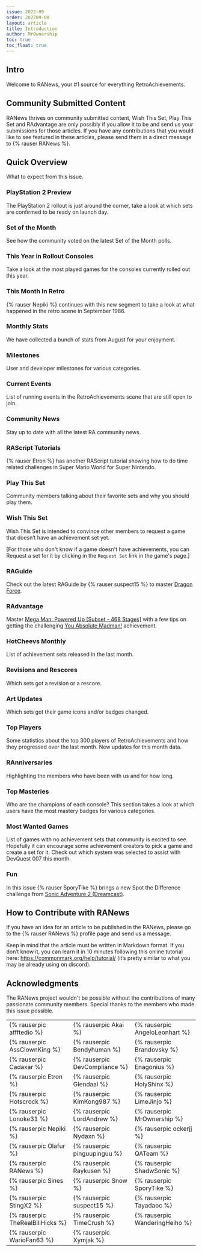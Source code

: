 ```yaml
---
issue: 2022-09
order: 202209-00
layout: article
title: Introduction
author: MrOwnership
toc: true
toc_float: true
---
```


## Intro
Welcome to RANews, your #1 source for everything RetroAchievements.

## Community Submitted Content
RANews thrives on community submitted content, Wish This Set, Play This Set and RAdvantage are only possibly if you allow it to be and send us your submissions for those articles. If you have any contributions that you would like to see featured in these articles, please send them in a direct message to {% rauser RANews %}.


## Quick Overview
What to expect from this issue.


### PlayStation 2 Preview
The PlayStation 2 rollout is just around the corner, take a look at which sets are confirmed to be ready on launch day.


### Set of the Month
See how the community voted on the latest Set of the Month polls.


### This Year in Rollout Consoles
Take a look at the most played games for the consoles currently rolled out this year.


### This Month In Retro
{% rauser Nepiki %} continues with this new segment to take a look at what happened in the retro scene in September 1986.


### Monthly Stats
We have collected a bunch of stats from August for your enjoyment.


### Milestones
User and developer milestones for various categories.


### Current Events
List of running events in the RetroAchievements scene that are still open to join.


### Community News
Stay up to date with all the latest RA community news.


### RAScript Tutorials
{% rauser Etron %} has another RAScript tutorial showing how to do time related challenges in Super Mario World for Super Nintendo.


### Play This Set
Community members talking about their favorite sets and why you should play them.


### Wish This Set
Wish This Set is intended to convince other members to request a game that doesn’t have an achievement set yet.

[For those who don't know if a game doesn't have achievements, you can Request a set for it by clicking in the `Request Set` link in the game's page.]


### RAGuide
Check out the latest RAGuide by {% rauser suspect15 %} to master [Dragon Force](https://retroachievements.org/game/14512).


### RAdvantage
Master [Mega Man: Powered Up [Subset - 468 Stages]](https://retroachievements.org/game/19921) with a few tips on getting the challenging [You Absolute Madman!](https://retroachievements.org/game/226572) achievement.


### HotCheevs Monthly
List of achievement sets released in the last month.


### Revisions and Rescores
Which sets got a revision or a rescore.


### Art Updates
Which sets got their game icons and/or badges changed.


### Top Players
Some statistics about the top 300 players of RetroAchievements and how they progressed over the last month. New updates for this month data.


### RAnniversaries
Highlighting the members who have been with us and for how long.


### Top Masteries
Who are the champions of each console? This section takes a look at which users have the most mastery badges for various categories.


### Most Wanted Games
List of games with no achievement sets that community is excited to see. Hopefully it can encourage some achievement creators to pick a game and create a set for it. Check out which system was selected to assist with DevQuest 007 this month.


### Fun
In this issue {% rauser SporyTike %} brings a new Spot the Difference challenge from [Sonic Adventure 2 (Dreamcast)](https://retroachievements.org/game/3417).


## How to Contribute with RANews
If you have an idea for an article to be published in the RANews, please go to the {% rauser RANews %} profile page and send us a message.

Keep in mind that the article must be written in Markdown format. If you don’t know it, you can learn it in 10 minutes following this online tutorial here: <https://commonmark.org/help/tutorial/> (it’s pretty similar to what you may be already using on discord).


## Acknowledgments
The RANews project wouldn't be possible without the contributions of many passionate community members. Special thanks to the members who made this issue possible.

|                                  |                               |                                |
| -------------------------------- | ----------------------------- | ------------------------------ |
| {% rauserpic affftedio %}        | {% rauserpic Akai %}          | {% rauserpic AngeloLeonhart %} |
| {% rauserpic AssClownKing %}     | {% rauserpic Bendyhuman %}    | {% rauserpic Brandovsky %}     |
| {% rauserpic Cadaxar %}          | {% rauserpic DevCompliance %} | {% rauserpic Enagonius %}      |
| {% rauserpic Etron %}            | {% rauserpic Glendaal %}      | {% rauserpic HolyShinx %}      |
| {% rauserpic Hotscrock %}        | {% rauserpic KimKong987 %}    | {% rauserpic LimeJinjo %}      |
| {% rauserpic Lonoke31 %}         | {% rauserpic LordAndrew %}    | {% rauserpic MrOwnership %}    |
| {% rauserpic Nepiki %}           | {% rauserpic Nydaxn %}        | {% rauserpic ockerjj %}        |
| {% rauserpic Olafur %}           | {% rauserpic pinguupinguu %}  | {% rauserpic QATeam %}         |
| {% rauserpic RANews %}           | {% rauserpic Raykusen %}      | {% rauserpic ShadwSonic %}     |
| {% rauserpic Sines %}            | {% rauserpic Snow %}       | {% rauserpic SporyTike %}      |
| {% rauserpic StingX2 %}          | {% rauserpic suspect15 %}     | {% rauserpic Tayadaoc %}       |
| {% rauserpic TheRealBillHicks %} | {% rauserpic TimeCrush %}     | {% rauserpic WanderingHeiho %} |
| {% rauserpic WarioFan63 %}       | {% rauserpic Xymjak %}        |                                |